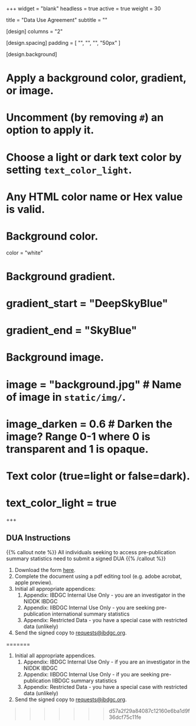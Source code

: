 +++
widget = "blank"
headless = true
active = true
weight = 30

title = "Data Use Agreement"
subtitle = ""

[design]
  columns = "2"

[design.spacing]
  padding = [ "", "", "", "50px" ]

[design.background]
  # Apply a background color, gradient, or image.
  #   Uncomment (by removing `#`) an option to apply it.
  #   Choose a light or dark text color by setting `text_color_light`.
  #   Any HTML color name or Hex value is valid.

  # Background color.
  color = "white"

  # Background gradient.
  # gradient_start = "DeepSkyBlue"
  # gradient_end = "SkyBlue"

  # Background image.
  # image = "background.jpg"  # Name of image in `static/img/`.
  # image_darken = 0.6  # Darken the image? Range 0-1 where 0 is transparent and 1 is opaque.

  # Text color (true=light or false=dark).
  # text_color_light = true

+++

## DUA Instructions

{{% callout note %}}
All individuals seeking to access pre-publication summary statistics need to submit a signed DUA
{{% /callout %}}

1. Download the form [here](https://drive.google.com/file/d/1S13EaXOAiCeCwPz9cYeJ6Hl2nMCqk0sx/view?usp=sharing).
1. Complete the document using a pdf editing tool (e.g. adobe acrobat, apple preview).
1. Initial all appropriate appendices:
    1. Appendix: IBDGC Internal Use Only - you are an investigator in the NIDDK IBDGC
    1. Appendix: IIBDGC Internal Use Only - you are seeking pre-publication international summary statistics
    1. Appendix: Restricted Data - you have a special case with restricted data (unlikely)
1. Send the signed copy to requests@ibdgc.org.


=======
1. Initial all appropriate appendices.
    1. Appendix: IBDGC Internal Use Only - if you are an investigator in the NIDDK IBDGC
    1. Appendix: IIBDGC Internal Use Only - if you are seeking pre-publication IIBDGC summary statistics
    1. Appendix: Restricted Data - you have a special case with restricted data (unlikely)
1. Send the signed copy to requests@ibdgc.org.

>>>>>>> d57a2f29a84087c12160e6ba1d9f36dcf75c11fe

